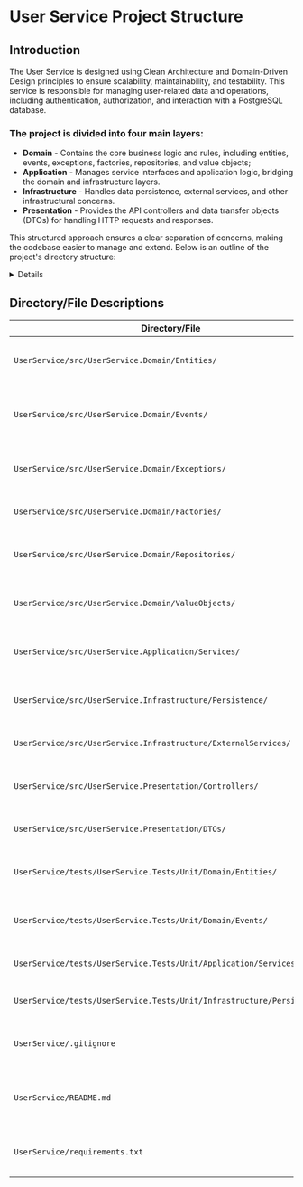 # User Service Project Structure 

## Introduction
The User Service is designed using Clean Architecture and Domain-Driven Design principles to ensure scalability, maintainability, and testability. This service is responsible for managing user-related data and operations, including authentication, authorization, and interaction with a PostgreSQL database.

### The project is divided into four main layers:

* **Domain** - Contains the core business logic and rules, including entities, events, exceptions, factories, repositories, and value objects;
* **Application** - Manages service interfaces and application logic, bridging the domain and infrastructure layers.
* **Infrastructure** - Handles data persistence, external services, and other infrastructural concerns.
* **Presentation** - Provides the API controllers and data transfer objects (DTOs) for handling HTTP requests and responses.

This structured approach ensures a clear separation of concerns, making the codebase easier to manage and extend. Below is an outline of the project's directory structure:

<details>
   ```js
      UserService
      ├── src
      │   ├── UserService.Domain
      │   │   ├── Entities
      │   │   │   ├── _README.md
      │   │   │   ├── AggregateRoot.cs
      │   │   │   ├── User.cs
      │   │   ├── Events
      │   │   │   ├── _README.md
      │   │   │   ├── BannedUserAdded.cs
      │   │   │   ├── BannedUserRemoved.cs
      │   │   │   ├── ContactRequestAdded.cs
      │   │   │   ├── ContactRequestRemoved.cs
      │   │   │   ├── IDomainEvent.cs
      │   │   │   ├── UserTrackingAuditAdded.cs
      │   │   ├── Exceptions
      │   │   ├── Factories
      │   │   ├── Repositories
      │   │   ├── ValueObjects
      │   ├── UserService.Application
      │   │   ├── _README.md
      │   │   ├── Services
      │   ├── UserService.Infrastructure
      │   │   ├── _README.md
      │   │   ├── Persistence
      │   │   │   ├── UserRepository.cs
      │   │   ├── ExternalServices
      │   ├── UserService.Presentation
      │   │   ├── Controllers
      │   │   ├── DTOs
      ├── tests
      │   ├── UserService.Tests
      │   │   ├── Unit
      │   │   │   ├── Domain
      │   │   │   │   ├── Entities
      │   │   │   │   │   ├── AggregateRootTests.cs
      │   │   │   │   │   ├── UserTests.cs
      │   │   │   │   ├── Events
      │   │   │   │   │   ├── BannedUserAddedTests.cs
      │   │   │   │   │   ├── BannedUserRemovedTests.cs
      │   │   │   │   │   ├── ContactRequestAddedTests.cs
      │   │   │   │   │   ├── ContactRequestRemovedTests.cs
      │   │   │   │   │   ├── UserTrackingAuditAddedTests.cs
      │   │   │   ├── Application
      │   │   │   │   ├── Services
      │   │   │   ├── Infrastructure
      │   │   │   │   ├── Persistence
      │   │   │   │   │   ├── UserRepositoryTests.cs
      ├── .gitignore
      ├── README.md
      └── requirements.txt
   ```
</details>
  
## Directory/File Descriptions

| Directory/File                          | Description                                                   |
|-----------------------------------------|---------------------------------------------------------------|
| `UserService/src/UserService.Domain/Entities/`     | Domain entities representing core business concepts.          |
| `UserService/src/UserService.Domain/Events/`       | Domain events capturing significant changes or actions.       |
| `UserService/src/UserService.Domain/Exceptions/`   | Custom exceptions specific to domain logic.                    |
| `UserService/src/UserService.Domain/Factories/`    | Factories for creating domain objects.                         |
| `UserService/src/UserService.Domain/Repositories/` | Interfaces or base classes for data access operations.         |
| `UserService/src/UserService.Domain/ValueObjects/`  | Immutable value objects used within the domain.                |
| `UserService/src/UserService.Application/Services/` | Application services implementing business logic.             |
| `UserService/src/UserService.Infrastructure/Persistence/` | Data access logic, including repository implementations.   |
| `UserService/src/UserService.Infrastructure/ExternalServices/` | Integration with external services or APIs.             |
| `UserService/src/UserService.Presentation/Controllers/` | API controllers handling HTTP requests and responses.       |
| `UserService/src/UserService.Presentation/DTOs/`      | Data Transfer Objects for API input and output.              |
| `UserService/tests/UserService.Tests/Unit/Domain/Entities/` | Unit tests for domain entities and aggregate roots.    |
| `UserService/tests/UserService.Tests/Unit/Domain/Events/` | Unit tests for domain events and event handlers.       |
| `UserService/tests/UserService.Tests/Unit/Application/Services/` | Unit tests for application layer services.         |
| `UserService/tests/UserService.Tests/Unit/Infrastructure/Persistence/` | Unit tests for repository implementations.   |
| `UserService/.gitignore`                  | Specifies files and directories to ignore in version control. |
| `UserService/README.md`                   | Project documentation providing an overview and instructions. |
| `UserService/requirements.txt`            | Lists dependencies required for the project.                   |



